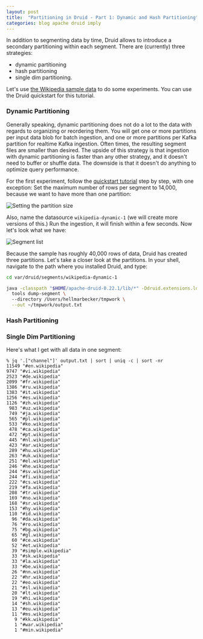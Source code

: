 ```yaml
---
layout: post
title:  "Partitioning in Druid - Part 1: Dynamic and Hash Partitioning"
categories: blog apache druid imply
---
```


In addition to segmenting data by time, Druid allows to introduce a secondary partitioning within each segment. There are (currently) three strategies:
- dynamic partitioning
- hash partitioning
- single dim partitioning.

Let's use [the Wikipedia sample data](https://druid.apache.org/docs/latest/tutorials/index.html#step-4-load-data) to do some experiments. You can use the Druid quickstart for this tutorial.

### Dynamic Partitioning

Generally speaking, dynamic partitioning does not do a lot to the data with regards to organizing or reordering them. You will get one or more partitions per input data blob for batch ingestion, and one or more partitions per Kafka partition for realtime Kafka ingestion. Often times, the resulting segment files are smaller than desired. The upside of this strategy is that ingestion with dynamic partitioning is faster than any other strategy, and it doesn't need to buffer or shuffle data. The downside is that it doesn't do anything to optimize query performance.

For the first experiment, follow the [quickstart tutorial](https://druid.apache.org/docs/latest/tutorials/index.html) step by step, with one exception: Set the maximum number of rows per segment to 14,000, because we want to have more than one partition:

![Setting the partition size](/assets/2022-01-05-1-rows-per-segment.jpg)

Also, name the datasource `wikipedia-dynamic-1` (we will create more versions of this.) Run the ingestion, it will finish within a few seconds. Now let's look what we have:

![Segment list](/assets/2022-01-05-2-num-segments.jpg)

Because the sample has roughly 40,000 rows of data, Druid has created three partitions. Let's take a closer look at the partitions. In your shell, navigate to the path where you installed Druid, and type:
```bash
cd var/druid/segments/wikipedia-dynamic-1
```


```bash
java -classpath "$HOME/apache-druid-0.22.1/lib/*" -Ddruid.extensions.loadList="[]" org.apache.druid.cli.Main \
  tools dump-segment \                                                                                     
  --directory /Users/hellmarbecker/tmpwork \
  --out ~/tmpwork/output.txt
```




### Hash Partitioning



### Single Dim Partitioning

Here's what I get with all data in one segment:
```
% jq '.["channel"]' output.txt | sort | uniq -c | sort -nr
11549 "#en.wikipedia"
9747 "#vi.wikipedia"
2523 "#de.wikipedia"
2099 "#fr.wikipedia"
1386 "#ru.wikipedia"
1383 "#it.wikipedia"
1256 "#es.wikipedia"
1126 "#zh.wikipedia"
 983 "#uz.wikipedia"
 749 "#ja.wikipedia"
 565 "#pl.wikipedia"
 533 "#ko.wikipedia"
 478 "#ca.wikipedia"
 472 "#pt.wikipedia"
 445 "#nl.wikipedia"
 423 "#ar.wikipedia"
 289 "#hu.wikipedia"
 263 "#uk.wikipedia"
 251 "#el.wikipedia"
 246 "#he.wikipedia"
 244 "#sv.wikipedia"
 244 "#fi.wikipedia"
 222 "#cs.wikipedia"
 219 "#fa.wikipedia"
 208 "#tr.wikipedia"
 169 "#no.wikipedia"
 168 "#sr.wikipedia"
 153 "#hy.wikipedia"
 110 "#id.wikipedia"
  96 "#da.wikipedia"
  76 "#ro.wikipedia"
  75 "#bg.wikipedia"
  65 "#gl.wikipedia"
  60 "#ce.wikipedia"
  52 "#et.wikipedia"
  39 "#simple.wikipedia"
  33 "#sk.wikipedia"
  33 "#la.wikipedia"
  33 "#be.wikipedia"
  26 "#nn.wikipedia"
  22 "#hr.wikipedia"
  22 "#eo.wikipedia"
  21 "#sl.wikipedia"
  20 "#lt.wikipedia"
  19 "#hi.wikipedia"
  14 "#sh.wikipedia"
  13 "#eu.wikipedia"
  11 "#ms.wikipedia"
   9 "#kk.wikipedia"
   1 "#war.wikipedia"
   1 "#min.wikipedia"
```
